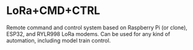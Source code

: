 # LoRa+CMD+CTRL
 Remote command and control system based on Raspberry Pi (or clone), ESP32, and RYLR998 LoRa modems. Can be used for any kind of automation, including model train control.
